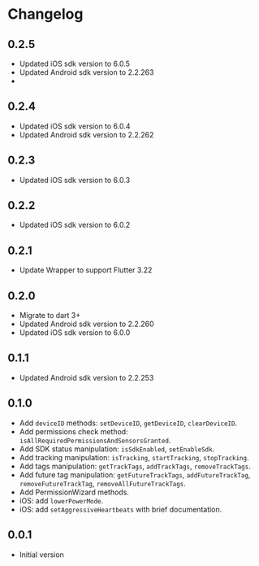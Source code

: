 # Changelog

## 0.2.5

* Updated iOS sdk version to 6.0.5
* Updated Android sdk version to 2.2.263
* 
## 0.2.4

* Updated iOS sdk version to 6.0.4
* Updated Android sdk version to 2.2.262

## 0.2.3

* Updated iOS sdk version to 6.0.3

## 0.2.2

* Updated iOS sdk version to 6.0.2

## 0.2.1

* Update Wrapper to support Flutter 3.22

## 0.2.0

* Migrate to dart 3+
* Updated Android sdk version to 2.2.260
* Updated iOS sdk version to 6.0.0

## 0.1.1

* Updated Android sdk version to 2.2.253

## 0.1.0

* Add `deviceID` methods: `setDeviceID`, `getDeviceID`, `clearDeviceID`.
* Add permissions check method: `isAllRequiredPermissionsAndSensorsGranted`.
* Add SDK status manipulation: `isSdkEnabled`, `setEnableSdk`.
* Add tracking manipulation: `isTracking`, `startTracking`, `stopTracking`.
* Add tags manipulation: `getTrackTags`, `addTrackTags`, `removeTrackTags`.
* Add future tag manipulation: `getFutureTrackTags`, `addFutureTrackTag`, `removeFutureTrackTag`, `removeAllFutureTrackTags`.
* Add PermissionWizard methods.
* iOS: add `lowerPowerMode`.
* iOS: add `setAggressiveHeartbeats` with brief documentation.

## 0.0.1

* Initial version
